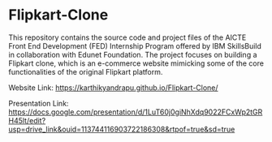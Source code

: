 # Flipkart-Clone
This repository contains the source code and project files of the AICTE Front End Development (FED) Internship Program offered by IBM SkillsBuild in collaboration with Edunet Foundation. The project focuses on building a Flipkart clone, which is an e-commerce website mimicking some of the core functionalities of the original Flipkart platform.

Website Link: https://karthikyandrapu.github.io/Flipkart-Clone/

Presentation Link: https://docs.google.com/presentation/d/1LuT60j0giNhXdq9022FCxWp2tGRH45lt/edit?usp=drive_link&ouid=113744116903722186308&rtpof=true&sd=true

